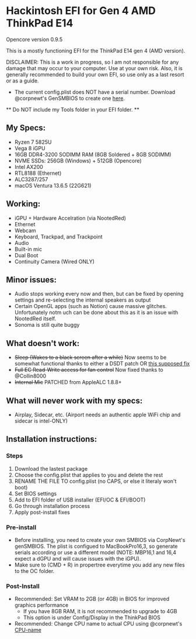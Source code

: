 # Hackintosh EFI for Gen 4 AMD ThinkPad E14

Opencore version 0.9.5

This is a mostly functioning EFI for the ThinkPad E14 gen 4 (AMD version).

DISCLAIMER: This is a work in progress, so I am not responsible for any damage that may occur to your computer. Use at your own risk.
Also, it is generally recommended to build your own EFI, so use only as a last resort or as a guide.

* The current config.plist does NOT have a serial number. Download @corpnewt's GenSMBIOS to create one [here](https://github.com/corpnewt/GenSMBIOS).

** Do NOT include my Tools folder in your EFI folder. **

## My Specs:

- Ryzen 7 5825U 
- Vega 8 iGPU
- 16GB DDR4-3200 SODIMM RAM (8GB Soldered + 8GB SODIMM)
- NVME SSDs: 
    256GB (Windows) + 512GB (Opencore)
- Intel AX200
- RTL8188 (Ethernet)
- ALC3287/257
- macOS Ventura 13.6.5 (22G621)

## Working:

- iGPU + Hardware Accelration (via NootedRed)
- Ethernet
- Webcam
- Keyboard, Trackpad, and Trackpoint
- Audio
- Built-in mic
- Dual Boot
- Continuity Camera (Wired ONLY)

## Minor issues:
- Audio stops working every now and then, but can be fixed by opening settings and re-selecting the internal speakers as output
- Certain OpenGL apps (such as Notion) cause massive glitches. Unfortunately notm uch can be done about this as it is an issue with NootedRed itself.
- Sonoma is still quite buggy
    
## What doesn't work:

- ~~Sleep (Wakes to a black screen after a while)~~ Now seems to be somewhat functional thanks to either a DSDT patch OR [this supposed fix]([https://www.tonymacx86.com/threads/solved-ventura-sonoma-random-scheduled-pm-wake-from-sleep.323359/])
- ~~Full EC Read-Write access for fan control~~ Now fixed thanks to @Collin8000
- ~~Internal Mic~~ PATCHED from AppleALC 1.8.8+

## What will never work with my specs:
- Airplay, Sidecar, etc. (Airport needs an authentic apple WiFi chip and sidecar is intel-ONLY)
  
## Installation instructions:

### Steps
1. Download the lastest package
2. Choose the config.plist that applies to you and delete the rest
3. RENAME THE FILE TO config.plist (no CAPS, or else it literaly won't boot)
4. Set BIOS settings
5. Add to EFI folder of USB installer (EFI/OC & EFI/BOOT)
6. Go through installation process
7. Apply post-install fixes

### Pre-install

- Before installing, you need to create your own SMBIOS via CorpNewt's genSMBIOS. The plist is configued to MacBookPro16,3, so generate serials according or use a different model (NOTE: MBP16,1 and 16,4 expect a dGPU and will cause issues with the iGPU).
- Make sure to (CMD + R) in propertree everytime you add any new files to the OC folder.
  

### Post-Install

- Recommended: Set VRAM to 2GB (or 4GB) in BIOS for improved graphics performance
    - If you have 8GB RAM, it is not recommended to upgrade to 4GB
    - This option is under Config/Display in the ThinkPad BIOS
- Recommended: Change CPU name to actual CPU using @corpnewt's [CPU-name](https://github.com/corpnewt/CPU-Name)



